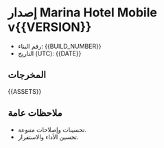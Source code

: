 # إصدار Marina Hotel Mobile v{{VERSION}}

- رقم البناء: {{BUILD_NUMBER}}
- التاريخ (UTC): {{DATE}}

## المخرجات
{{ASSETS}}

## ملاحظات عامة
- تحسينات وإصلاحات متنوعة.
- تحسين الأداء والاستقرار.

